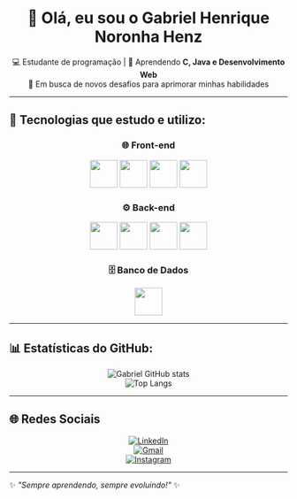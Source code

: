 <h1 align="center">👋 Olá, eu sou o Gabriel Henrique Noronha Henz</h1>

<p align="center">
  💻 Estudante de programação | 📘 Aprendendo <b>C, Java e Desenvolvimento Web</b> <br>
  🚀 Em busca de novos desafios para aprimorar minhas habilidades
</p>

---

## 🚀 Tecnologias que estudo e utilizo:
<div align="center">

### 🌐 Front-end
<img src="https://cdn.jsdelivr.net/gh/devicons/devicon/icons/html5/html5-original.svg" width="50"/> 
<img src="https://cdn.jsdelivr.net/gh/devicons/devicon/icons/css3/css3-original.svg" width="50"/> 
<img src="https://cdn.jsdelivr.net/gh/devicons/devicon/icons/javascript/javascript-original.svg" width="50"/> 
<img src="https://cdn.jsdelivr.net/gh/devicons/devicon/icons/react/react-original.svg" width="50"/> 

### ⚙️ Back-end
<img src="https://cdn.jsdelivr.net/gh/devicons/devicon/icons/java/java-original.svg" width="50"/> 
<img src="https://cdn.jsdelivr.net/gh/devicons/devicon/icons/c/c-original.svg" width="50"/> 
<img src="https://cdn.jsdelivr.net/gh/devicons/devicon/icons/python/python-original.svg" width="50"/> 
<img src="https://cdn.jsdelivr.net/gh/devicons/devicon/icons/laravel/laravel-plain.svg" width="50"/> 

### 🗄️ Banco de Dados
<img src="https://cdn.jsdelivr.net/gh/devicons/devicon/icons/mysql/mysql-original.svg" width="50"/> 

</div>

---

## 📊 Estatísticas do GitHub:
<div align="center">

![Gabriel GitHub stats](https://github-readme-stats.vercel.app/api?username=gabriellhenz&show_icons=true&theme=tokyonight&hide_border=true&count_private=true)  
![Top Langs](https://github-readme-stats.vercel.app/api/top-langs/?username=gabriellhenz&layout=compact&theme=tokyonight&hide_border=true)

</div>

---

## 🌐 Redes Sociais
<div align="center">

[![LinkedIn](https://img.shields.io/badge/LinkedIn-0077B5?style=for-the-badge&logo=linkedin&logoColor=white)](https://www.linkedin.com/in/gabriel-henz-22a862284/)  
[![Gmail](https://img.shields.io/badge/-Gmail-D14836?style=for-the-badge&logo=gmail&logoColor=white)](mailto:seuemail@gmail.com)  
[![Instagram](https://img.shields.io/badge/-Instagram-E4405F?style=for-the-badge&logo=instagram&logoColor=white)](https://instagram.com/seuusuario)  

</div>

---

✨ _"Sempre aprendendo, sempre evoluindo!"_ ✨
